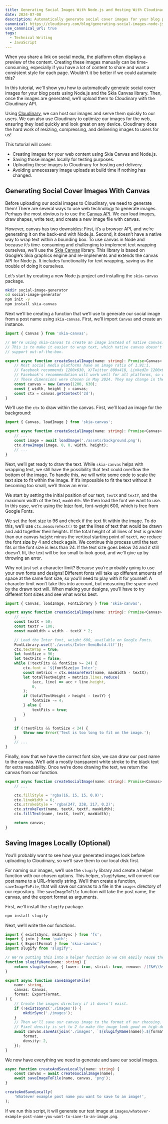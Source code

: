 ```yaml
---
title: Generating Social Images With Node.js and Hosting With Cloudinary
date: 2024-07-08
description: Automatically generate social cover images for your blog posts using Node.js and the Skia Canvas library. Upload to Cloudinary with the Cloudinary API.
canonical: https://cloudinary.com/blog/generating-social-images-node-js-hosting
use_canonical_url: true
tags:
  - Technical Writing
  - JavaScript
---
```


When you share a link on social media, the platform often displays a preview of the content. Creating these images manually can be time-consuming, especially if you have a lot of content to share and want a consistent style for each page. Wouldn’t it be better if we could automate this?

In this tutorial, we’ll show you how to automatically generate social cover images for your blog posts using Node.js and the Skia Canvas library. Then, once the images are generated, we’ll upload them to Cloudinary with the Cloudinary API.

Using [Cloudinary](https://cloudinary.com/), we can host our images and serve them quickly to our users. We can also use Cloudinary to optimize our images for the web, ensuring they load quickly and look great on any device. Cloudinary does the hard work of resizing, compressing, and delivering images to users for us!

This tutorial will cover:

- Creating images for your web content using Skia Canvas and Node.js.
- Saving those images locally for testing purposes.
- Uploading these images to Cloudinary for hosting and delivery.
- Avoiding unnecessary image uploads at build time if nothing has changed.

## Generating Social Cover Images With Canvas

Before uploading our social images to Cloudinary, we need to generate them! There are several ways to use web technology to generate images. Perhaps the most obvious is to use the [Canvas API](https://developer.mozilla.org/en-US/docs/Web/API/Canvas_API). We can load images, draw shapes, write text, and create a new image file with canvas.

However, canvas has two downsides: First, it’s a browser API, and we’re generating it on the back-end with Node.js. Second, it doesn’t have a native way to wrap text within a bounding box. To use canvas in Node and because it’s time-consuming and challenging to implement text wrapping ourselves, we’ll use the [Skia Canvas](https://github.com/samizdatco/skia-canvas) library. This library is based on Google’s Skia graphics engine and re-implements and extends the canvas API for Node.js. It includes functionality for text wrapping, saving us the trouble of doing it ourselves.

Let’s start by creating a new Node.js project and installing the `skia-canvas` package.

```sh
mkdir social-image-generator
cd social-image-generator
npm init -y
npm install skia-canvas
```

Next we’ll be creating a function that we’ll use to generate our social image from a post name using `skia-canvas`. First, we’ll import `Canvas` and create an instance.

```ts
import { Canvas } from 'skia-canvas';

// We're using skia-canvas to create an image instead of native canvas.
// This is to make it easier to wrap text, which native canvas doesn't
// support out-of-the-box.

export async function createSocialImage(name: string): Promise<Canvas> {
	// Most social media platforms have an image ratio of 1.91:1.
	// Facebook recommends 1200x630, X/Twitter 800x418, LinkedIn 1200x627.
	// Facebook's recommendation will work well for all platforms, so we'll use that.
	// These dimensions were chosen in May 2024. They may change in the future.
	const canvas = new Canvas(1200, 630);
	const { width, height } = canvas;
	const ctx = canvas.getContext('2d');
}
```

We’ll use the `ctx` to draw within the canvas. First, we’ll load an image for the background:

```ts
import { Canvas, loadImage } from 'skia-canvas';

export async function createSocialImage(name: string): Promise<Canvas> {
	// ...
	const image = await loadImage('./assets/background.png');
	ctx.drawImage(image, 0, 0, width, height);
	// ...
}
```

Next, we’ll get ready to draw the text. While `skia-canvas` helps with wrapping text, we still have the possibility that text could overflow the bottom of the image. To handle this, we will write some code to scale the text size to fit within the image. If it’s impossible to fit the text without it becoming too small, we’ll throw an error.

We start by setting the initial position of our text, `textX` and `textY`, and the maximum width of the text, `maxWidth`. We then load the font we want to use. In this case, we’re using the [Inter](https://fonts.google.com/specimen/Inter) font, font-weight 600, which is free from Google Fonts.

We set the font size to 96 and check if the text fit within the image. To do this, we’ll use `ctx.measureText()` to get the lines of text that would be drawn and add together their heights. If the total height of all lines of text is greater than our canvas `height` minus the vertical starting point of `textY`, we reduce the font size by 4 and check again. We continue this process until the text fits or the font size is less than 24. If the text size goes below 24 and it still doesn’t fit, the text will be too small to look good, and we’ll give up by throwing an error.

Why not just set a character limit? Because you’re probably going to use your own fonts and designs! Different fonts will take up different amounts of space at the same font size, so you’ll need to play with it for yourself. A character limit won’t take this into account, but measuring the space used by the drawn text will. When making your designs, you’ll have to try different font sizes and see what works best.

```ts
import { Canvas, loadImage, FontLibrary } from 'skia-canvas';

export async function createSocialImage(name: string): Promise<Canvas> {
	// ...
	const textX = 50;
	const textY = 100;
	const maxWidth = width - textX * 2;

	// Load the Inter font, weight 600, available on Google Fonts.
	FontLibrary.use(['./assets/Inter-SemiBold.ttf']);
	ctx.textWrap = true;
	let fontSize = 96;
	let textFits = false;
	while (!textFits && fontSize >= 24) {
		ctx.font = `${fontSize}px Inter`;
		const metrics = ctx.measureText(name, maxWidth - textX);
		let totalTextHeight = metrics.lines.reduce(
			(acc, line) => acc + line.height,
			0,
		);
		if (totalTextHeight > height - textY) {
			fontSize -= 4;
		} else {
			textFits = true;
		}
	}

	if (!textFits && fontSize < 24) {
		throw new Error('Text is too long to fit on the image.');
	}
	// ...
}
```

Finally, now that we have the correct font size, we can draw our post name to the canvas. We’ll add a mostly transparent white stroke to the black text for extra readability. Once we’re done drawing the text, we return the canvas from our function.

```ts
export async function createSocialImage(name: string): Promise<Canvas> {
	// ...

	ctx.fillStyle = 'rgba(16, 15, 15, 0.9)';
	ctx.lineWidth = 6;
	ctx.strokeStyle = 'rgba(247, 238, 217, 0.2)';
	ctx.strokeText(name, textX, textY, maxWidth);
	ctx.fillText(name, textX, textY, maxWidth);

	return canvas;
}
```

## Saving Images Locally (Optional)

You’ll probably want to see how your generated images look before uploading to Cloudinary, so we’ll save them to our local disk first.

For naming our images, we’ll use the `slugify` library and create a helper function with our chosen options. This helper, `slugifyName`, will convert our post name to a URL-friendly string. We’ll then create a function, `saveImageToFile`, that will save our canvas to a file in the `images` directory of our repository. The `saveImageToFile` function will take the post name, the canvas, and the export format as arguments.

First, we’ll install the `slugify` package.

```sh
npm install slugify
```

Next, we’ll write the our functions.

```ts
import { existsSync, mkdirSync } from 'fs';
import { join } from 'path';
import { ExportFormat } from 'skia-canvas';
import slugify from 'slugify';

// We're putting this into a helper function so we can easily reuse the options later.
function slugifyName(name: string) {
	return slugify(name, { lower: true, strict: true, remove: /[?&#\\%<>\+]]/g });
}

export async function saveImageToFile(
	name: string,
	canvas: Canvas,
	format: ExportFormat,
) {
	// Create the images directory if it doesn't exist.
	if (!existsSync('./images')) {
		mkdirSync('./images');
	}
	// Then we'll save our canvas image to the format of our choosing.
	// Pixel density is set to 2 to make the image look good on high-density displays.
	await canvas.saveAs(join('./images', `${slugifyName(name)}.${format}`), {
		format,
		density: 2,
	});
}
```

We now have everything we need to generate and save our social images.

```ts
async function createAndSaveLocally(name: string) {
	const canvas = await createSocialImage(name);
	await saveImageToFile(name, canvas, 'png');
}

createAndSaveLocally(
	'Whatever example post name you want to save to an image!',
);
```

If we run this script, it will generate our test image at `images/whatever-example-post-name-you-want-to-save-to-an-image.png`.
